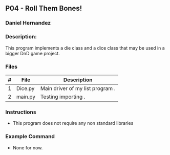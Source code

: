 ## P04 - Roll Them Bones!
### Daniel Hernandez
### Description:

This program implements a die class and a dice class that may be used in a bigger DnD game project.

### Files

|   #   | File     | Description                      |
| :---: | -------- | -------------------------------- |
|   1   | Dice.py | Main driver of my list program . |
|   2   | main.py | Testing importing                    . |

### Instructions

- This program does not require any non standard libraries

### Example Command

- None for now.
